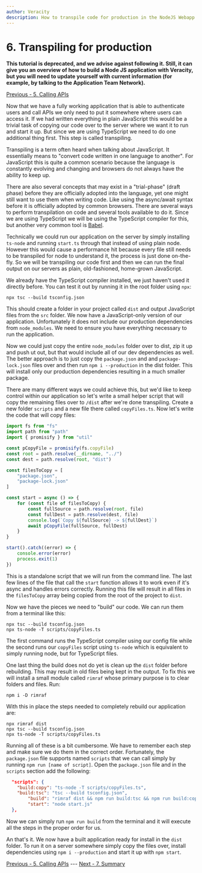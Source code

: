 ```yaml
---
author: Veracity
description: How to transpile code for production in the NodeJS Webapp tutorial.
---
```


# 6. Transpiling for production
**This tutorial is deprecated, and we advise against following it. Still, it can give you an overview of how to build a Node JS application with Veracity, but you will need to update yourself with current information (for example, by talking to the Application Team Network).**

[Previous - 5. Calling APIs](5-calling-apis.md)

Now that we have a fully working application that is able to authenticate users and call APIs we only need to put it somewhere where users can access it. If we had written everything in plain JavaScript this would be a trivial task of copying our code over to the server where we want it to run and start it up. But since we are using TypeScript we need to do one additional thing first. This step is called transpiling.

Transpiling is a term often heard when talking about JavaScript. It essentially means to "convert code written in one language to another". For JavaScript this is quite a common scenario because the language is constantly evolving and changing and browsers do not always have the ability to keep up. 

There are also several concepts that may exist in a "trial-phase" (draft phase) before they are officially adopted into the language, yet one might still want to use them when writing code. Like using the async/await syntax before it is officially adopted by common browsers. There are several ways to perform transpilation on code and several tools available to do it. Since we are using TypeScript we will be using the TypeScript compiler for this, but another very common tool is [Babel](https://babeljs.io/).

Technically we could run our application on the server by simply installing `ts-node` and running `start.ts` through that instead of using plain node. However this would cause a performance hit because every file still needs to be transpiled for node to understand it, the process is just done on-the-fly. So we will be transpiling our code first and then we can run the final output on our servers as plain, old-fashioned, home-grown JavaScript.

We already have the TypeScript compiler installed, we just haven't used it directly before. You can test it out by running it in the root folder using `npx`:

```
npx tsc --build tsconfig.json
```

This should create a folder in your project called `dist` and output JavaScript files from the `src` folder. We now have a JavaScript-only version of our application. Unfortunately it does not include our production dependencies from `node_modules`. We need to ensure you have everything necessary to run the application.

Now we could just copy the entire `node_modules` folder over to dist, zip it up and push ut out, but that would include all of our dev dependencies as well. The better approach is to just copy the `package.json` and and `package-lock.json` files over and then run `npm i --production` in the dist folder. This will install only our production dependencies resulting in a much smaller package.

There are many different ways we could achieve this, but we'd like to keep control within our application so let's write a small helper script that will copy the remaining files over to `/dist` after we're done transpiling. Create a new folder `scripts` and a new file there called `copyFiles.ts`. Now let's write the code that will copy files:

```typescript
import fs from "fs"
import path from "path"
import { promisify } from "util"

const pCopyFile = promisify(fs.copyFile)
const root = path.resolve(__dirname, "../")
const dest = path.resolve(root, "dist")

const filesToCopy = [
	"package.json",
	"package-lock.json"
]

const start = async () => {
	for (const file of filesToCopy) {
		const fullSource = path.resolve(root, file)
		const fullDest = path.resolve(dest, file)
		console.log(`Copy ${fullSource} -> ${fullDest}`)
		await pCopyFile(fullSource, fullDest)
	}
}

start().catch((error) => {
	console.error(error)
	process.exit(1)
})
```

This is a standalone script that we will run from the command line. The last few lines of the file that call the `start` function allows it to work even if it's async and handles errors correctly. Running this file will result in all files in the `filesToCopy` array being copied from the root of the project to `dist`.

Now we have the pieces we need to "build" our code. We can run them from a terminal like this:
```
npx tsc --build tsconfig.json
npx ts-node -T scripts/copyFiles.ts
```

The first command runs the TypeScript compiler using our config file while the second runs our `copyFiles` script using `ts-node` which is equivalent to simply running node, but for TypeScript files.

One last thing the build does not do yet is clean up the `dist` folder before rebuilding. This may result in old files being kept in the output. To fix this we will install a small module called `rimraf` whose primary purpose is to clear folders and files. Run:
```
npm i -D rimraf
```

With this in place the steps needed to completely rebuild our application are:
```
npx rimraf dist
npx tsc --build tsconfig.json
npx ts-node -T scripts/copyFiles.ts
```

Running all of these is a bit cumbersome. We have to remember each step and make sure we do them in the correct order. Fortunately, the `package.json` file supports named `scripts` that we can call simply by running `npm run [name of script]`. Open the `package.json` file and in the `scripts` section add the following:
```json
  "scripts": {
    "build:copy": "ts-node -T scripts/copyFiles.ts",
    "build:tsc": "tsc --build tsconfig.json",
		"build": "rimraf dist && npm run build:tsc && npm run build:copy",
		"start": "node start.js"
  },
```

Now we can simply run `npm run build` from the terminal and it will execute all the steps in the proper order for us.

An that's it. We now have a built application ready for install in the `dist` folder. To run it on a server somewhere simply copy the files over, install dependencies using `npm i --production` and start it up with `npm start`.

[Previous - 5. Calling APIs](4-calling-apis.md) --- [Next - 7. Summary](7-summary.md)